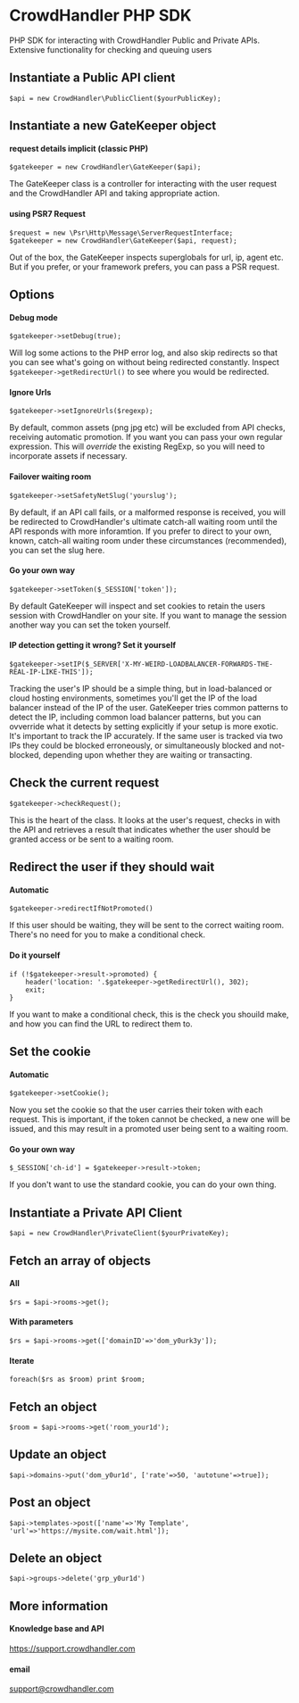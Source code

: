 CrowdHandler PHP SDK
====================
PHP SDK for interacting with CrowdHandler Public and Private APIs. Extensive functionality for checking and queuing users

Instantiate a Public API client
--------------------------------

    $api = new CrowdHandler\PublicClient($yourPublicKey);

Instantiate a new GateKeeper object
-----------------------------------

#### request details implicit (classic PHP)

    $gatekeeper = new CrowdHandler\GateKeeper($api);
    
The GateKeeper class is a controller for interacting with the user request and the CrowdHandler API and taking appropriate action.

#### using PSR7 Request
    
    $request = new \Psr\Http\Message\ServerRequestInterface;
    $gatekeeper = new CrowdHandler\GateKeeper($api, request);

Out of the box, the GateKeeper inspects superglobals for url, ip, agent etc. 
But if you prefer, or your framework prefers, you can pass a PSR request.

Options
-------

#### Debug mode

    $gatekeeper->setDebug(true);
    
Will log some actions to the PHP error log, and also skip redirects so that you can see what's going on without being redirected constantly.
Inspect `$gatekeeper->getRedirectUrl()` to see where you would be redirected.

#### Ignore Urls

    $gatekeeper->setIgnoreUrls($regexp);
    
By default, common assets (png jpg etc) will be excluded from API checks, receiving automatic promotion. 
If you want you can pass your own regular expression. This will *override* the existing RegExp, so you will need to incorporate assets if necessary.

#### Failover waiting room    

    $gatekeeper->setSafetyNetSlug('yourslug');
    
By default, if an API call fails, or a malformed response is received, you will be redirected to CrowdHandler's ultimate catch-all waiting room until the API responds with more inforamtion. If you prefer to direct to your own, known, catch-all waiting room under these circumstances (recommended), you can set the slug here.

#### Go your own way

    $gatekeeper->setToken($_SESSION['token']);

By default GateKeeper will inspect and set cookies to retain the users session with CrowdHandler on your site. 
If you want to manage the session another way you can set the token yourself. 

#### IP detection getting it wrong? Set it yourself

    $gatekeeper->setIP($_SERVER['X-MY-WEIRD-LOADBALANCER-FORWARDS-THE-REAL-IP-LIKE-THIS']);
    
Tracking the user's IP should be a simple thing, but in load-balanced or cloud hosting environments, sometimes you'll get the IP of the load balancer instead of the IP of the user. GateKeeper tries common patterns to detect the IP, including common load balancer patterns, but you can ovverride what it detects by setting explicitly if your setup is more exotic. It's important to track the IP accurately. If the same user is tracked via two IPs they could be blocked erroneously, or simultaneously blocked and not-blocked, depending upon whether they are waiting or transacting. 

Check the current request
-------------------------
    
    $gatekeeper->checkRequest();
    
This is the heart of the class. It looks at the user's request, checks in with the API and retrieves a result that indicates whether the user should be granted access or be sent to a waiting room. 


Redirect the user if they should wait
-------------------------------------

#### Automatic

    $gatekeeper->redirectIfNotPromoted()
    
If this user should be waiting, they will be sent to the correct waiting room. There's no need for you to make a conditional check.

#### Do it yourself

    if (!$gatekeeper->result->promoted) {
        header('location: '.$gatekeeper->getRedirectUrl(), 302);
        exit;    
    }

If you want to make a conditional check, this is the check you shouild make, and how you can find the URL to redirect them to.

Set the cookie
--------------

#### Automatic

    $gatekeeper->setCookie();

Now you set the cookie so that the user carries their token with each request. 
This is important, if the token cannot be checked, a new one will be issued, and this may result in a promoted user being sent to a waiting room.

#### Go your own way

    $_SESSION['ch-id'] = $gatekeeper->result->token;

If you don't want to use the standard cookie, you can do your own thing. 

Instantiate a Private API Client
--------------------------------
    $api = new CrowdHandler\PrivateClient($yourPrivateKey);

Fetch an array of objects
-------------------------

#### All
    $rs = $api->rooms->get();

#### With parameters
    $rs = $api->rooms->get(['domainID'=>'dom_y0urk3y']);

#### Iterate
    foreach($rs as $room) print $room;


Fetch an object
---------------

    $room = $api->rooms->get('room_your1d');

Update an object
----------------

    $api->domains->put('dom_y0ur1d', ['rate'=>50, 'autotune'=>true]);

Post an object
--------------

    $api->templates->post(['name'=>'My Template', 'url'=>'https://mysite.com/wait.html']);

Delete an object
----------------

    $api->groups->delete('grp_y0ur1d')

More information
----------------

#### Knowledge base and API

https://support.crowdhandler.com

#### email

support@crowdhandler.com

